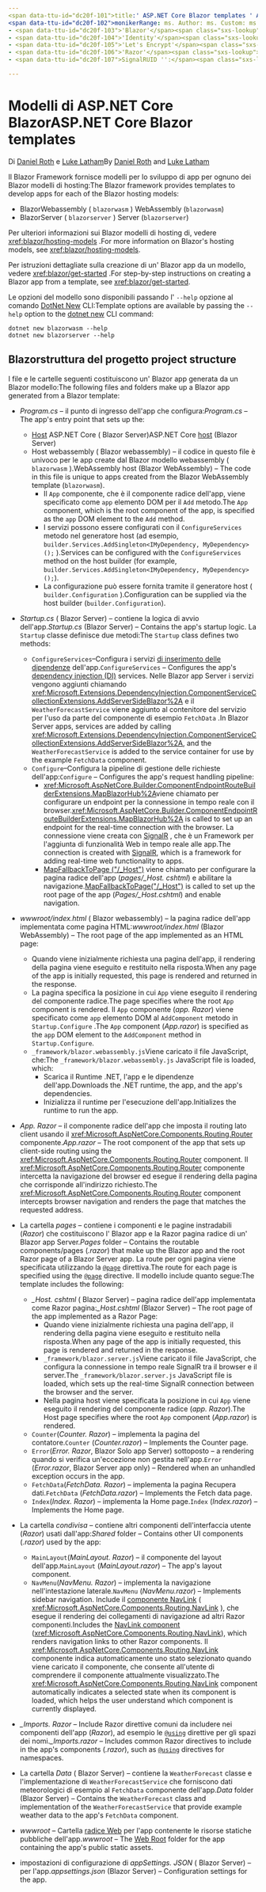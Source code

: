 ```yaml
---
<span data-ttu-id="dc20f-101">title:' ASP.NET Core Blazor templates ' Author: Description:' informazioni sui Blazor modelli di app ASP.NET Core e sulla Blazor struttura del progetto '.</span><span class="sxs-lookup"><span data-stu-id="dc20f-101">title: 'ASP.NET Core Blazor templates' author: description: 'Learn about ASP.NET Core Blazor app templates and Blazor project structure.'</span></span>
<span data-ttu-id="dc20f-102">monikerRange: ms. Author: ms. Custom: ms. Date: No-loc:</span><span class="sxs-lookup"><span data-stu-id="dc20f-102">monikerRange: ms.author: ms.custom: ms.date: no-loc:</span></span>
- <span data-ttu-id="dc20f-103">'Blazor'</span><span class="sxs-lookup"><span data-stu-id="dc20f-103">'Blazor'</span></span>
- <span data-ttu-id="dc20f-104">'Identity'</span><span class="sxs-lookup"><span data-stu-id="dc20f-104">'Identity'</span></span>
- <span data-ttu-id="dc20f-105">'Let's Encrypt'</span><span class="sxs-lookup"><span data-stu-id="dc20f-105">'Let's Encrypt'</span></span>
- <span data-ttu-id="dc20f-106">'Razor'</span><span class="sxs-lookup"><span data-stu-id="dc20f-106">'Razor'</span></span>
- <span data-ttu-id="dc20f-107">SignalRUID '':</span><span class="sxs-lookup"><span data-stu-id="dc20f-107">'SignalR' uid:</span></span> 

---
```

# <a name="aspnet-core-blazor-templates"></a><span data-ttu-id="dc20f-108">Modelli di ASP.NET Core Blazor</span><span class="sxs-lookup"><span data-stu-id="dc20f-108">ASP.NET Core Blazor templates</span></span>

<span data-ttu-id="dc20f-109">Di [Daniel Roth](https://github.com/danroth27) e [Luke Latham](https://github.com/guardrex)</span><span class="sxs-lookup"><span data-stu-id="dc20f-109">By [Daniel Roth](https://github.com/danroth27) and [Luke Latham](https://github.com/guardrex)</span></span>

<span data-ttu-id="dc20f-110">Il Blazor Framework fornisce modelli per lo sviluppo di app per ognuno dei Blazor modelli di hosting:</span><span class="sxs-lookup"><span data-stu-id="dc20f-110">The Blazor framework provides templates to develop apps for each of the Blazor hosting models:</span></span>

* Blazor<span data-ttu-id="dc20f-111">Webassembly ( `blazorwasm` )</span><span class="sxs-lookup"><span data-stu-id="dc20f-111"> WebAssembly (`blazorwasm`)</span></span>
* Blazor<span data-ttu-id="dc20f-112">Server ( `blazorserver` )</span><span class="sxs-lookup"><span data-stu-id="dc20f-112"> Server (`blazorserver`)</span></span>

<span data-ttu-id="dc20f-113">Per ulteriori informazioni sui Blazor modelli di hosting di, vedere <xref:blazor/hosting-models> .</span><span class="sxs-lookup"><span data-stu-id="dc20f-113">For more information on Blazor's hosting models, see <xref:blazor/hosting-models>.</span></span>

<span data-ttu-id="dc20f-114">Per istruzioni dettagliate sulla creazione di un' Blazor app da un modello, vedere <xref:blazor/get-started> .</span><span class="sxs-lookup"><span data-stu-id="dc20f-114">For step-by-step instructions on creating a Blazor app from a template, see <xref:blazor/get-started>.</span></span>

<span data-ttu-id="dc20f-115">Le opzioni del modello sono disponibili passando l' `--help` opzione al comando [DotNet New](/dotnet/core/tools/dotnet-new) CLI:</span><span class="sxs-lookup"><span data-stu-id="dc20f-115">Template options are available by passing the `--help` option to the [dotnet new](/dotnet/core/tools/dotnet-new) CLI command:</span></span>

```dotnetcli
dotnet new blazorwasm --help
dotnet new blazorserver --help
```

## <a name="blazor-project-structure"></a>Blazor<span data-ttu-id="dc20f-116">struttura del progetto</span><span class="sxs-lookup"><span data-stu-id="dc20f-116"> project structure</span></span>

<span data-ttu-id="dc20f-117">I file e le cartelle seguenti costituiscono un' Blazor app generata da un Blazor modello:</span><span class="sxs-lookup"><span data-stu-id="dc20f-117">The following files and folders make up a Blazor app generated from a Blazor template:</span></span>

* <span data-ttu-id="dc20f-118">*Program.cs* &ndash; il punto di ingresso dell'app che configura:</span><span class="sxs-lookup"><span data-stu-id="dc20f-118">*Program.cs* &ndash; The app's entry point that sets up the:</span></span>

  * <span data-ttu-id="dc20f-119">[Host](xref:fundamentals/host/generic-host) ASP.NET Core ( Blazor Server)</span><span class="sxs-lookup"><span data-stu-id="dc20f-119">ASP.NET Core [host](xref:fundamentals/host/generic-host) (Blazor Server)</span></span>
  * <span data-ttu-id="dc20f-120">Host webassembly ( Blazor webassembly) &ndash; il codice in questo file è univoco per le app create dal Blazor modello webassembly ( `blazorwasm` ).</span><span class="sxs-lookup"><span data-stu-id="dc20f-120">WebAssembly host (Blazor WebAssembly) &ndash; The code in this file is unique to apps created from the Blazor WebAssembly template (`blazorwasm`).</span></span>
    * <span data-ttu-id="dc20f-121">Il `App` componente, che è il componente radice dell'app, viene specificato come `app` elemento DOM per il `Add` metodo.</span><span class="sxs-lookup"><span data-stu-id="dc20f-121">The `App` component, which is the root component of the app, is specified as the `app` DOM element to the `Add` method.</span></span>
    * <span data-ttu-id="dc20f-122">I servizi possono essere configurati con il `ConfigureServices` metodo nel generatore host (ad esempio, `builder.Services.AddSingleton<IMyDependency, MyDependency>();` ).</span><span class="sxs-lookup"><span data-stu-id="dc20f-122">Services can be configured with the `ConfigureServices` method on the host builder (for example, `builder.Services.AddSingleton<IMyDependency, MyDependency>();`).</span></span>
    * <span data-ttu-id="dc20f-123">La configurazione può essere fornita tramite il generatore host ( `builder.Configuration` ).</span><span class="sxs-lookup"><span data-stu-id="dc20f-123">Configuration can be supplied via the host builder (`builder.Configuration`).</span></span>

* <span data-ttu-id="dc20f-124">*Startup.cs* ( Blazor Server) &ndash; contiene la logica di avvio dell'app.</span><span class="sxs-lookup"><span data-stu-id="dc20f-124">*Startup.cs* (Blazor Server) &ndash; Contains the app's startup logic.</span></span> <span data-ttu-id="dc20f-125">La `Startup` classe definisce due metodi:</span><span class="sxs-lookup"><span data-stu-id="dc20f-125">The `Startup` class defines two methods:</span></span>

  * <span data-ttu-id="dc20f-126">`ConfigureServices`&ndash;Configura i servizi [di inserimento delle dipendenze](xref:fundamentals/dependency-injection) dell'app.</span><span class="sxs-lookup"><span data-stu-id="dc20f-126">`ConfigureServices` &ndash; Configures the app's [dependency injection (DI)](xref:fundamentals/dependency-injection) services.</span></span> <span data-ttu-id="dc20f-127">Nelle Blazor app Server i servizi vengono aggiunti chiamando <xref:Microsoft.Extensions.DependencyInjection.ComponentServiceCollectionExtensions.AddServerSideBlazor%2A> e il `WeatherForecastService` viene aggiunto al contenitore del servizio per l'uso da parte del componente di esempio `FetchData` .</span><span class="sxs-lookup"><span data-stu-id="dc20f-127">In Blazor Server apps, services are added by calling <xref:Microsoft.Extensions.DependencyInjection.ComponentServiceCollectionExtensions.AddServerSideBlazor%2A>, and the `WeatherForecastService` is added to the service container for use by the example `FetchData` component.</span></span>
  * <span data-ttu-id="dc20f-128">`Configure`&ndash;Configura la pipeline di gestione delle richieste dell'app:</span><span class="sxs-lookup"><span data-stu-id="dc20f-128">`Configure` &ndash; Configures the app's request handling pipeline:</span></span>
    * <span data-ttu-id="dc20f-129"><xref:Microsoft.AspNetCore.Builder.ComponentEndpointRouteBuilderExtensions.MapBlazorHub%2A>viene chiamato per configurare un endpoint per la connessione in tempo reale con il browser.</span><span class="sxs-lookup"><span data-stu-id="dc20f-129"><xref:Microsoft.AspNetCore.Builder.ComponentEndpointRouteBuilderExtensions.MapBlazorHub%2A> is called to set up an endpoint for the real-time connection with the browser.</span></span> <span data-ttu-id="dc20f-130">La connessione viene creata con [SignalR](xref:signalr/introduction) , che è un Framework per l'aggiunta di funzionalità Web in tempo reale alle app.</span><span class="sxs-lookup"><span data-stu-id="dc20f-130">The connection is created with [SignalR](xref:signalr/introduction), which is a framework for adding real-time web functionality to apps.</span></span>
    * <span data-ttu-id="dc20f-131">[MapFallbackToPage ("/_Host")](xref:Microsoft.AspNetCore.Builder.RazorPagesEndpointRouteBuilderExtensions.MapFallbackToPage*) viene chiamato per configurare la pagina radice dell'app (*pages/_Host. cshtml*) e abilitare la navigazione.</span><span class="sxs-lookup"><span data-stu-id="dc20f-131">[MapFallbackToPage("/_Host")](xref:Microsoft.AspNetCore.Builder.RazorPagesEndpointRouteBuilderExtensions.MapFallbackToPage*) is called to set up the root page of the app (*Pages/_Host.cshtml*) and enable navigation.</span></span>

* <span data-ttu-id="dc20f-132">*wwwroot/index.html* ( Blazor webassembly) &ndash; la pagina radice dell'app implementata come pagina HTML:</span><span class="sxs-lookup"><span data-stu-id="dc20f-132">*wwwroot/index.html* (Blazor WebAssembly) &ndash; The root page of the app implemented as an HTML page:</span></span>
  * <span data-ttu-id="dc20f-133">Quando viene inizialmente richiesta una pagina dell'app, il rendering della pagina viene eseguito e restituito nella risposta.</span><span class="sxs-lookup"><span data-stu-id="dc20f-133">When any page of the app is initially requested, this page is rendered and returned in the response.</span></span>
  * <span data-ttu-id="dc20f-134">La pagina specifica la posizione in cui `App` viene eseguito il rendering del componente radice.</span><span class="sxs-lookup"><span data-stu-id="dc20f-134">The page specifies where the root `App` component is rendered.</span></span> <span data-ttu-id="dc20f-135">Il `App` componente (*app. Razor*) viene specificato come `app` elemento DOM al `AddComponent` metodo in `Startup.Configure` .</span><span class="sxs-lookup"><span data-stu-id="dc20f-135">The `App` component (*App.razor*) is specified as the `app` DOM element to the `AddComponent` method in `Startup.Configure`.</span></span>
  * <span data-ttu-id="dc20f-136">`_framework/blazor.webassembly.js`Viene caricato il file JavaScript, che:</span><span class="sxs-lookup"><span data-stu-id="dc20f-136">The `_framework/blazor.webassembly.js` JavaScript file is loaded, which:</span></span>
    * <span data-ttu-id="dc20f-137">Scarica il Runtime .NET, l'app e le dipendenze dell'app.</span><span class="sxs-lookup"><span data-stu-id="dc20f-137">Downloads the .NET runtime, the app, and the app's dependencies.</span></span>
    * <span data-ttu-id="dc20f-138">Inizializza il runtime per l'esecuzione dell'app.</span><span class="sxs-lookup"><span data-stu-id="dc20f-138">Initializes the runtime to run the app.</span></span>

* <span data-ttu-id="dc20f-139">*App. Razor* &ndash; il componente radice dell'app che imposta il routing lato client usando il <xref:Microsoft.AspNetCore.Components.Routing.Router> componente.</span><span class="sxs-lookup"><span data-stu-id="dc20f-139">*App.razor* &ndash; The root component of the app that sets up client-side routing using the <xref:Microsoft.AspNetCore.Components.Routing.Router> component.</span></span> <span data-ttu-id="dc20f-140">Il <xref:Microsoft.AspNetCore.Components.Routing.Router> componente intercetta la navigazione del browser ed esegue il rendering della pagina che corrisponde all'indirizzo richiesto.</span><span class="sxs-lookup"><span data-stu-id="dc20f-140">The <xref:Microsoft.AspNetCore.Components.Routing.Router> component intercepts browser navigation and renders the page that matches the requested address.</span></span>

* <span data-ttu-id="dc20f-141">La cartella *pages* &ndash; contiene i componenti e le pagine instradabili (*Razor*) che costituiscono l' Blazor app e la Razor pagina radice di un' Blazor app Server.</span><span class="sxs-lookup"><span data-stu-id="dc20f-141">*Pages* folder &ndash; Contains the routable components/pages (*.razor*) that make up the Blazor app and the root Razor page of a Blazor Server app.</span></span> <span data-ttu-id="dc20f-142">La route per ogni pagina viene specificata utilizzando la [`@page`](xref:mvc/views/razor#page) direttiva.</span><span class="sxs-lookup"><span data-stu-id="dc20f-142">The route for each page is specified using the [`@page`](xref:mvc/views/razor#page) directive.</span></span> <span data-ttu-id="dc20f-143">Il modello include quanto segue:</span><span class="sxs-lookup"><span data-stu-id="dc20f-143">The template includes the following:</span></span>
  * <span data-ttu-id="dc20f-144">*_Host. cshtml* ( Blazor Server) &ndash; pagina radice dell'app implementata come Razor pagina:</span><span class="sxs-lookup"><span data-stu-id="dc20f-144">*_Host.cshtml* (Blazor Server) &ndash; The root page of the app implemented as a Razor Page:</span></span>
    * <span data-ttu-id="dc20f-145">Quando viene inizialmente richiesta una pagina dell'app, il rendering della pagina viene eseguito e restituito nella risposta.</span><span class="sxs-lookup"><span data-stu-id="dc20f-145">When any page of the app is initially requested, this page is rendered and returned in the response.</span></span>
    * <span data-ttu-id="dc20f-146">`_framework/blazor.server.js`Viene caricato il file JavaScript, che configura la connessione in tempo reale SignalR tra il browser e il server.</span><span class="sxs-lookup"><span data-stu-id="dc20f-146">The `_framework/blazor.server.js` JavaScript file is loaded, which sets up the real-time SignalR connection between the browser and the server.</span></span>
    * <span data-ttu-id="dc20f-147">Nella pagina host viene specificata la posizione in cui `App` viene eseguito il rendering del componente radice (*app. Razor*).</span><span class="sxs-lookup"><span data-stu-id="dc20f-147">The Host page specifies where the root `App` component (*App.razor*) is rendered.</span></span>
  * <span data-ttu-id="dc20f-148">`Counter`(*Counter. Razor*) &ndash; implementa la pagina del contatore.</span><span class="sxs-lookup"><span data-stu-id="dc20f-148">`Counter` (*Counter.razor*) &ndash; Implements the Counter page.</span></span>
  * <span data-ttu-id="dc20f-149">`Error`(*Error. Razor*, Blazor Solo app Server) sottoposto &ndash; a rendering quando si verifica un'eccezione non gestita nell'app.</span><span class="sxs-lookup"><span data-stu-id="dc20f-149">`Error` (*Error.razor*, Blazor Server app only) &ndash; Rendered when an unhandled exception occurs in the app.</span></span>
  * <span data-ttu-id="dc20f-150">`FetchData`(*FetchData. Razor*) &ndash; implementa la pagina Recupera dati.</span><span class="sxs-lookup"><span data-stu-id="dc20f-150">`FetchData` (*FetchData.razor*) &ndash; Implements the Fetch data page.</span></span>
  * <span data-ttu-id="dc20f-151">`Index`(*Index. Razor*) &ndash; implementa la Home page.</span><span class="sxs-lookup"><span data-stu-id="dc20f-151">`Index` (*Index.razor*) &ndash; Implements the Home page.</span></span>

* <span data-ttu-id="dc20f-152">La cartella *condivisa* &ndash; contiene altri componenti dell'interfaccia utente (*Razor*) usati dall'app:</span><span class="sxs-lookup"><span data-stu-id="dc20f-152">*Shared* folder &ndash; Contains other UI components (*.razor*) used by the app:</span></span>
  * <span data-ttu-id="dc20f-153">`MainLayout`(*MainLayout. Razor*) &ndash; il componente del layout dell'app.</span><span class="sxs-lookup"><span data-stu-id="dc20f-153">`MainLayout` (*MainLayout.razor*) &ndash; The app's layout component.</span></span>
  * <span data-ttu-id="dc20f-154">`NavMenu`(*NavMenu. Razor*) &ndash; implementa la navigazione nell'intestazione laterale.</span><span class="sxs-lookup"><span data-stu-id="dc20f-154">`NavMenu` (*NavMenu.razor*) &ndash; Implements sidebar navigation.</span></span> <span data-ttu-id="dc20f-155">Include il [componente NavLink](xref:blazor/routing#navlink-component) ( <xref:Microsoft.AspNetCore.Components.Routing.NavLink> ), che esegue il rendering dei collegamenti di navigazione ad altri Razor componenti.</span><span class="sxs-lookup"><span data-stu-id="dc20f-155">Includes the [NavLink component](xref:blazor/routing#navlink-component) (<xref:Microsoft.AspNetCore.Components.Routing.NavLink>), which renders navigation links to other Razor components.</span></span> <span data-ttu-id="dc20f-156">Il <xref:Microsoft.AspNetCore.Components.Routing.NavLink> componente indica automaticamente uno stato selezionato quando viene caricato il componente, che consente all'utente di comprendere il componente attualmente visualizzato.</span><span class="sxs-lookup"><span data-stu-id="dc20f-156">The <xref:Microsoft.AspNetCore.Components.Routing.NavLink> component automatically indicates a selected state when its component is loaded, which helps the user understand which component is currently displayed.</span></span>

* <span data-ttu-id="dc20f-157">*_Imports. Razor* &ndash; Include Razor direttive comuni da includere nei componenti dell'app (*Razor*), ad esempio le [`@using`](xref:mvc/views/razor#using) direttive per gli spazi dei nomi.</span><span class="sxs-lookup"><span data-stu-id="dc20f-157">*_Imports.razor* &ndash; Includes common Razor directives to include in the app's components (*.razor*), such as [`@using`](xref:mvc/views/razor#using) directives for namespaces.</span></span>

* <span data-ttu-id="dc20f-158">La cartella *Data* ( Blazor Server) &ndash; contiene la `WeatherForecast` classe e l'implementazione di `WeatherForecastService` che forniscono dati meteorologici di esempio al `FetchData` componente dell'app.</span><span class="sxs-lookup"><span data-stu-id="dc20f-158">*Data* folder (Blazor Server) &ndash; Contains the `WeatherForecast` class and implementation of the `WeatherForecastService` that provide example weather data to the app's `FetchData` component.</span></span>

* <span data-ttu-id="dc20f-159">*wwwroot* &ndash; Cartella [radice Web](xref:fundamentals/index#web-root) per l'app contenente le risorse statiche pubbliche dell'app.</span><span class="sxs-lookup"><span data-stu-id="dc20f-159">*wwwroot* &ndash; The [Web Root](xref:fundamentals/index#web-root) folder for the app containing the app's public static assets.</span></span>

* <span data-ttu-id="dc20f-160">impostazioni di configurazione di *appSettings. JSON* ( Blazor Server) &ndash; per l'app.</span><span class="sxs-lookup"><span data-stu-id="dc20f-160">*appsettings.json* (Blazor Server) &ndash; Configuration settings for the app.</span></span>
